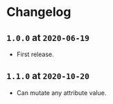 # Changelog

## `1.0.0` at `2020-06-19`

* First release.

## `1.1.0` at `2020-10-20`

* Can mutate any attribute value.